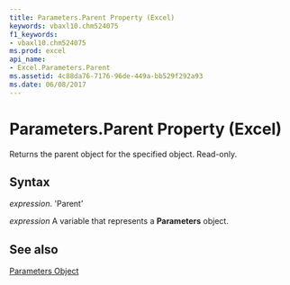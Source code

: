```yaml
---
title: Parameters.Parent Property (Excel)
keywords: vbaxl10.chm524075
f1_keywords:
- vbaxl10.chm524075
ms.prod: excel
api_name:
- Excel.Parameters.Parent
ms.assetid: 4c88da76-7176-96de-449a-bb529f292a93
ms.date: 06/08/2017
---
```



# Parameters.Parent Property (Excel)

Returns the parent object for the specified object. Read-only.


## Syntax

 _expression_. 'Parent'

 _expression_ A variable that represents a **Parameters** object.


## See also


[Parameters Object](Excel.Parameters.md)

